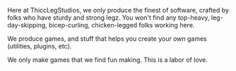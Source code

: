 Here at ThiccLegStudios, we only produce the finest of software, crafted by folks who have sturdy and strong legz. You won't find any top-heavy, leg-day-skipping, bicep-curling, chicken-legged folks working here.

We produce games, and stuff that helps you create your *own* games (utilities, plugins, etc).

We only make games that we find fun making. This is a labor of love.
